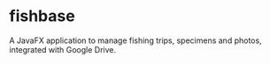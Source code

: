 # fishbase
A JavaFX application to manage fishing trips, specimens and photos, integrated with Google Drive.
